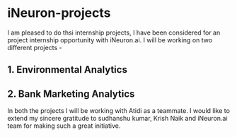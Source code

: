 # iNeuron-projects

I am pleased to do thsi internship projects, I have been considered for an project internship opportunity with iNeuron.ai. I will be working on two different projects -
## 1. Environmental Analytics
## 2. Bank Marketing Analytics
In both the projects I will be working with Atidi as a teammate.
I would like to extend my sincere gratitude to sudhanshu kumar, Krish Naik and iNeuron.ai team for making such a great initiative.
